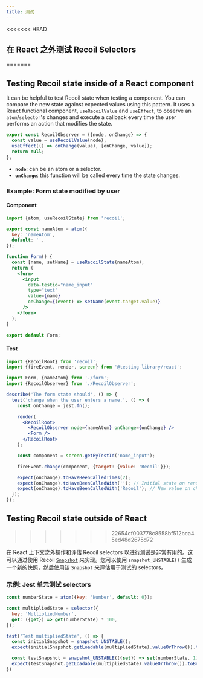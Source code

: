 ```yaml
---
title: 测试
---
```


<<<<<<< HEAD
## 在 React 之外测试 Recoil Selectors
=======
## Testing Recoil state inside of a React component

It can be helpful to test Recoil state when testing a component. You can compare the new state  against expected values using this pattern. It uses a React functional component, `useRecoilValue` and `useEffect`, to observe an `atom`/`selector`'s changes and execute a callback every time the user performs an action that modifies the state.

```jsx
export const RecoilObserver = ({node, onChange} => {
  const value = useRecoilValue(node);
  useEffect(() => onChange(value), [onChange, value]);
  return null;
};
```

* **`node`**: can be an atom or a selector.
* **`onChange`**: this function will be called every time the state changes.

### Example: Form state modified by user

#### Component

```jsx
import {atom, useRecoilState} from 'recoil';

export const nameAtom = atom({
  key: 'nameAtom',
  default: '',
});

function Form() {
  const [name, setName] = useRecoilState(nameAtom);
  return (
    <form>
      <input
        data-testid="name_input"
        type="text"
        value={name}
        onChange={(event) => setName(event.target.value)}
      />
    </form>
  );
}

export default Form;
```

#### Test

```jsx
import {RecoilRoot} from 'recoil';
import {fireEvent, render, screen} from '@testing-library/react';

import Form, {nameAtom} from './form';
import {RecoilObserver} from './RecoilObserver';

describe('The form state should', () => {
  test('change when the user enters a name.', () => {
    const onChange = jest.fn();

    render(
      <RecoilRoot>
        <RecoilObserver node={nameAtom} onChange={onChange} />
        <Form />
      </RecoilRoot>
    );

    const component = screen.getByTestId('name_input');

    fireEvent.change(component, {target: {value: 'Recoil'}});

    expect(onChange).toHaveBeenCalledTimes(2);
    expect(onChange).toHaveBeenCalledWith(''); // Initial state on render.
    expect(onChange).toHaveBeenCalledWith('Recoil'); // New value on change.
  });
});
```

## Testing Recoil state outside of React
>>>>>>> 22654cf003778c8558bf512bca45ed48d2675d72

在 React 上下文之外操作和评估 Recoil selectors 以进行测试是非常有用的。这可以通过使用 Recoil [`Snapshot`](/docs/api-reference/core/Snapshot) 来实现。您可以使用 `snapshot_UNSTABLE()` 生成一个新的快照，然后使用该 `Snapshot` 来评估用于测试的 selectors。

### 示例: Jest 单元测试 selectors

```jsx
const numberState = atom({key: 'Number', default: 0});

const multipliedState = selector({
  key: 'MultipliedNumber',
  get: ({get}) => get(numberState) * 100,
});

test('Test multipliedState', () => {
  const initialSnapshot = snapshot_UNSTABLE();
  expect(initialSnapshot.getLoadable(multipliedState).valueOrThrow()).toBe(0);

  const testSnapshot = snapshot_UNSTABLE(({set}) => set(numberState, 1));
  expect(testSnapshot.getLoadable(multipliedState).valueOrThrow()).toBe(100);
})
```
